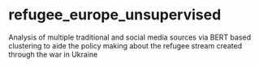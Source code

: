 # refugee_europe_unsupervised
Analysis of multiple traditional and social media sources via BERT based clustering to aide the policy making about the refugee stream created through the war in Ukraine
